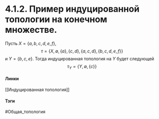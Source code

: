 # 4.1.2. Пример индуцированной топологии на конечном множестве.
Пусть $X=\{a,b,c,d,e,f\}$, 
$$\tau=\{X,\emptyset,\{a\},\{c,d\},\{a,c,d\},\{b,c,d,e,f\}\}$$  и $Y=\{b,c,e\}$. Тогда индуцированная топология на $Y$ будет следующей $$\tau_{Y}=\{Y,\emptyset,\{c\}\}$$

#### Линки 
[[Индуцированная топология]]
#### Тэги 
 #Общая_топология